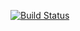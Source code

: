 [![Build Status](https://travis-ci.com/HASSAN1A/Moringa-Tribune.svg?branch=master)](https://travis-ci.com/HASSAN1A/Moringa-Tribune)
